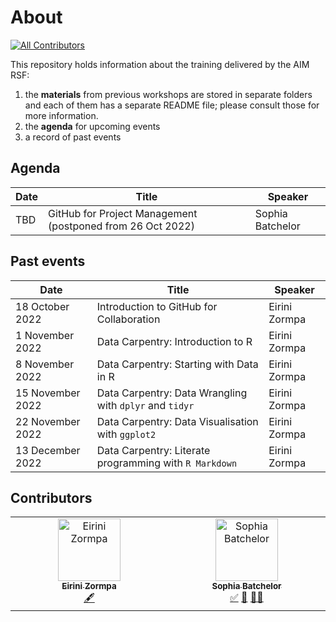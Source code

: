 # About
<!-- ALL-CONTRIBUTORS-BADGE:START - Do not remove or modify this section -->
[![All Contributors](https://img.shields.io/badge/all_contributors-2-orange.svg?style=flat-square)](#contributors-)
<!-- ALL-CONTRIBUTORS-BADGE:END -->

This repository holds information about the training delivered by the AIM RSF:
1. the **materials** from previous workshops are stored in separate folders and each of them has a separate README file; please consult those for more information.
2. the **agenda** for upcoming events
3. a record of past events

## Agenda

| Date              | Title                                                      | Speaker          |
| ------------------| -----------------------------------------------------------|------------------|
| TBD               | GitHub for Project Management (postponed from 26 Oct 2022) | Sophia Batchelor |

## Past events

| Date              | Title                                                   | Speaker          |
| ------------------| ------------------------------------------------------- |------------------|
| 18 October 2022   | Introduction to GitHub for Collaboration                | Eirini Zormpa    |
| 1 November 2022   | Data Carpentry: Introduction to R                       | Eirini Zormpa    |
| 8 November 2022   | Data Carpentry: Starting with Data in R                 | Eirini Zormpa    |
| 15 November 2022  | Data Carpentry: Data Wrangling with `dplyr` and `tidyr`    | Eirini Zormpa    |
| 22 November 2022  | Data Carpentry: Data Visualisation with `ggplot2`          | Eirini Zormpa    |
| 13 December 2022  | Data Carpentry: Literate programming with `R Markdown`     | Eirini Zormpa    |

## Contributors

<!-- ALL-CONTRIBUTORS-LIST:START - Do not remove or modify this section -->
<!-- prettier-ignore-start -->
<!-- markdownlint-disable -->
<table>
  <tbody>
    <tr>
      <td align="center" valign="top" width="14.28%"><a href="https://github.com/eirini-zormpa"><img src="https://avatars.githubusercontent.com/u/30151074?v=4?s=100" width="100px;" alt="Eirini Zormpa"/><br /><sub><b>Eirini Zormpa</b></sub></a><br /><a href="#content-eirini-zormpa" title="Content">🖋</a></td>
      <td align="center" valign="top" width="14.28%"><a href="http://www.brainonsilicon.com"><img src="https://avatars.githubusercontent.com/u/42813259?v=4?s=100" width="100px;" alt="Sophia Batchelor"/><br /><sub><b>Sophia Batchelor</b></sub></a><br /><a href="#tutorial-BrainonSilicon" title="Tutorials">✅</a> <a href="#talk-BrainonSilicon" title="Talks">📢</a> <a href="#mentoring-BrainonSilicon" title="Mentoring">🧑‍🏫</a></td>
    </tr>
  </tbody>
</table>

<!-- markdownlint-restore -->
<!-- prettier-ignore-end -->

<!-- ALL-CONTRIBUTORS-LIST:END -->
<!-- prettier-ignore-start -->
<!-- markdownlint-disable -->

<!-- markdownlint-restore -->
<!-- prettier-ignore-end -->

<!-- ALL-CONTRIBUTORS-LIST:END -->
